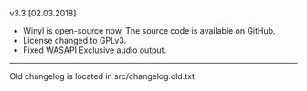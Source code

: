 v3.3 [02.03.2018]

- Winyl is open-source now. The source code is available on GitHub.
- License changed to GPLv3.
- Fixed WASAPI Exclusive audio output.

---
Old changelog is located in src/changelog.old.txt
